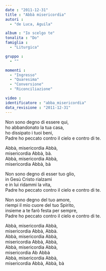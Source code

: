 ```yaml
---
date : "2011-12-31"
title : "Abbà misericordia"
autori : 
  - "de Luca, Aguila"

album : "Io scelgo te"
tonalita : "Do"
famiglia : 
  - "Liturgica"

gruppo : 
  - ""

momenti : 
  - "Ingresso"
  - "Quaresima"
  - "Conversione"
  - "Riconciliazione"

video : 
identificatore : "abba_misericordia"
data_revisione : "2011-12-31"
---
```

  
  
  
  
  
  
  
  
  
Non sono degno di essere qui,  
ho abbandonato la tua casa,  
ho dissipato i tuoi beni,  
Padre ho peccato contro il cielo e contro di te.     
  
  
  
Abbà, misericordia Abbà,  
misericordia Abbà, bà.    
Abbà, misericordia Abbà,  
misericordia Abbà, bà  
  
  
  
  
Non sono degno di esser tuo glio,  
in Gesù Cristo rialzami  
e in lui ridammi la vita,  
Padre ho peccato contro il cielo e contro di te.  
  
  
  
  
Non sono degno del tuo amore,  
riempi il mio cuore del tuo Spirito,  
insieme a te farò festa per sempre,  
Padre ho peccato contro il cielo e contro di te.  
  
  
  
Abbà, misericordia Abbà,  
misericordia Abbà, Abbà.   
Abbà, misericordia Abbà,  
misericordia Abbà, Abbà,   
Abbà, misericordia Abbà,  
misericordia Ab Abbà    
Abbà, misericordia Abbà,  
misericordia Abbà, Abbà, bà  
  
  
  
